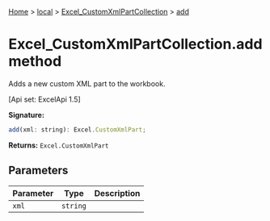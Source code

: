 [Home](./index) &gt; [local](local.md) &gt; [Excel\_CustomXmlPartCollection](local.excel_customxmlpartcollection.md) &gt; [add](local.excel_customxmlpartcollection.add.md)

# Excel\_CustomXmlPartCollection.add method

Adds a new custom XML part to the workbook. 

 \[Api set: ExcelApi 1.5\]

**Signature:**
```javascript
add(xml: string): Excel.CustomXmlPart;
```
**Returns:** `Excel.CustomXmlPart`

## Parameters

|  Parameter | Type | Description |
|  --- | --- | --- |
|  `xml` | `string` |  |

